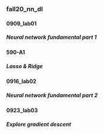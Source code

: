 ### fall20_nn_dl
#### 0909_lab01
##### Neural network fundamental part 1
#### 590-A1
##### Lasso & Ridge
#### 0916_lab02
##### Neural network fundamental part 2
#### 0923_lab03
##### Explore gradient descent
